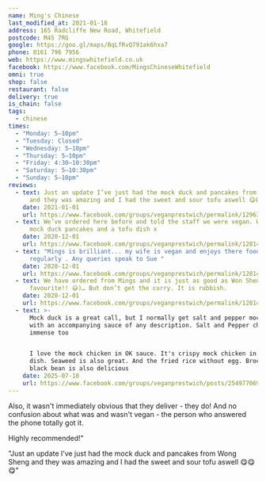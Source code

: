 ```yaml
---
name: Ming's Chinese
last_modified_at: 2021-01-18
address: 165 Radcliffe New Road, Whitefield
postcode: M45 7RG
google: https://goo.gl/maps/BqLfRvQ791ak6hxa7
phone: 0161 796 7956
web: https://www.mingswhitefield.co.uk
facebook: https://www.facebook.com/MingsChineseWhitefield
omni: true
shop: false
restaurant: false
delivery: true
is_chain: false
tags:
  - chinese
times:
  - "Monday: 5–10pm"
  - "Tuesday: Closed"
  - "Wednesday: 5–10pm"
  - "Thursday: 5–10pm"
  - "Friday: 4:30–10:30pm"
  - "Saturday: 5–10:30pm"
  - "Sunday: 5–10pm"
reviews:
  - text: Just an update I’ve just had the mock duck and pancakes from Wong Sheng
      and they was amazing and I had the sweet and sour tofu aswell 😋😋😋
    date: 2021-01-01
    url: https://www.facebook.com/groups/veganprestwich/permalink/1296386690738744/
  - text: We’ve ordered here before and told the staff we were vegan. We ordered the
      mock duck pancakes and a tofu dish x
    date: 2020-12-01
    url: https://www.facebook.com/groups/veganprestwich/permalink/1281424545568292/
  - text: "Mings is brilliant... my wife is vegan and enjoys there food quite
      regularly . Any queries speak to Sue "
    date: 2020-12-01
    url: https://www.facebook.com/groups/veganprestwich/permalink/1281424545568292/
  - text: We have ordered from Mings and it is just as good as Won Sheng (our other
      favourite!! 😃)… But don’t get the curry. It is rubbish.
    date: 2020-12-01
    url: https://www.facebook.com/groups/veganprestwich/permalink/1281424545568292/
  - text: >-
      Mock duck is a great call, but I normally get salt and pepper mock chicken
      with an accompanying sauce of any description. Salt and Pepper chips are
      immense too


      I love the mock chicken in OK sauce. It's crispy mock chicken in that
      dish. Seaweed is also great. And the fried rice without egg. Brocolli
      black bean is also delicious
    date: 2025-07-18
    url: https://www.facebook.com/groups/veganprestwich/posts/2549770692066998/
---
```

Also, it wasn't immediately obvious that they deliver - they do! And no confusion about what was and wasn't vegan - the person who answered the phone totally got it.

Highly recommended!"

"Just an update I’ve just had the mock duck and pancakes from Wong Sheng and they was amazing and I had the sweet and sour tofu aswell 😋😋😋"

